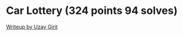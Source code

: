 # Car Lottery (324 points 94 solves)

[Writeup by Uzay Girit](http://uzpg.me/cyber-security/2020/05/31/castors-ctf-writeups.html#car-lottery)
